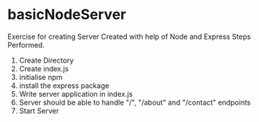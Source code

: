 # basicNodeServer
Exercise for creating Server Created with help of Node and Express
Steps Performed.

1. Create Directory
2. Create index.js
3. initialise npm
4. install the express package
5. Write server application in index.js
6. Server should be able to handle "/", "/about" and "/contact" endpoints
7. Start Server

